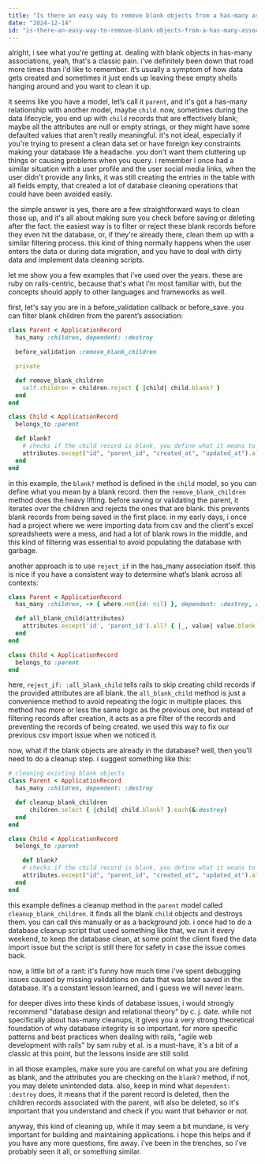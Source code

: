 ```yaml
---
title: "Is there an easy way to remove blank objects from a has-many association?"
date: "2024-12-14"
id: "is-there-an-easy-way-to-remove-blank-objects-from-a-has-many-association"
---
```


alright, i see what you're getting at. dealing with blank objects in has-many associations, yeah, that's a classic pain. i've definitely been down that road more times than i'd like to remember. it’s usually a symptom of how data gets created and sometimes it just ends up leaving these empty shells hanging around and you want to clean it up.

it seems like you have a model, let’s call it `parent`, and it's got a has-many relationship with another model, maybe `child`. now, sometimes during the data lifecycle, you end up with `child` records that are effectively blank; maybe all the attributes are null or empty strings, or they might have some defaulted values that aren't really meaningful. it's not ideal, especially if you're trying to present a clean data set or have foreign key constraints making your database life a headache. you don't want them cluttering up things or causing problems when you query. i remember i once had a similar situation with a user profile and the user social media links, when the user didn't provide any links, it was still creating the entries in the table with all fields empty, that created a lot of database cleaning operations that could have been avoided easily.

the simple answer is yes, there are a few straightforward ways to clean those up, and it's all about making sure you check before saving or deleting after the fact. the easiest way is to filter or reject these blank records before they even hit the database, or, if they're already there, clean them up with a similar filtering process. this kind of thing normally happens when the user enters the data or during data migration, and you have to deal with dirty data and implement data cleaning scripts.

let me show you a few examples that i’ve used over the years. these are ruby on rails-centric, because that's what i’m most familiar with, but the concepts should apply to other languages and frameworks as well.

first, let's say you are in a before_validation callback or before_save. you can filter blank children from the parent’s association:

```ruby
class Parent < ApplicationRecord
  has_many :children, dependent: :destroy

  before_validation :remove_blank_children

  private

  def remove_blank_children
    self.children = children.reject { |child| child.blank? }
  end
end

class Child < ApplicationRecord
  belongs_to :parent

  def blank?
    # checks if the child record is blank, you define what it means to be blank
    attributes.except("id", "parent_id", "created_at", "updated_at").all? { |_, value| value.blank? }
  end
end
```

in this example, the `blank?` method is defined in the `child` model, so you can define what you mean by a blank record. then the `remove_blank_children` method does the heavy lifting. before saving or validating the parent, it iterates over the children and rejects the ones that are blank. this prevents blank records from being saved in the first place. in my early days, i once had a project where we were importing data from csv and the client's excel spreadsheets were a mess, and had a lot of blank rows in the middle, and this kind of filtering was essential to avoid populating the database with garbage.

another approach is to use `reject_if` in the has_many association itself. this is nice if you have a consistent way to determine what’s blank across all contexts:

```ruby
class Parent < ApplicationRecord
  has_many :children, -> { where.not(id: nil) }, dependent: :destroy, reject_if: :all_blank_child

  def all_blank_child(attributes)
    attributes.except('id', 'parent_id').all? { |_, value| value.blank? }
  end
end

class Child < ApplicationRecord
  belongs_to :parent
end
```

here, `reject_if: :all_blank_child` tells rails to skip creating child records if the provided attributes are all blank. the `all_blank_child` method is just a convenience method to avoid repeating the logic in multiple places. this method has more or less the same logic as the previous one, but instead of filtering records after creation, it acts as a pre filter of the records and preventing the records of being created. we used this way to fix our previous csv import issue when we noticed it.

now, what if the blank objects are already in the database? well, then you'll need to do a cleanup step. i suggest something like this:

```ruby
# cleaning existing blank objects
class Parent < ApplicationRecord
  has_many :children, dependent: :destroy

  def cleanup_blank_children
      children.select { |child| child.blank? }.each(&:destroy)
  end
end

class Child < ApplicationRecord
  belongs_to :parent

    def blank?
    # checks if the child record is blank, you define what it means to be blank
    attributes.except("id", "parent_id", "created_at", "updated_at").all? { |_, value| value.blank? }
  end
end
```

this example defines a cleanup method in the `parent` model called `cleanup_blank_children`. it finds all the blank `child` objects and destroys them. you can call this manually or as a background job. i once had to do a database cleanup script that used something like that, we run it every weekend, to keep the database clean, at some point the client fixed the data import issue but the script is still there for safety in case the issue comes back.

now, a little bit of a rant: it's funny how much time i've spent debugging issues caused by missing validations on data that was later saved in the database. it's a constant lesson learned, and i guess we will never learn.

for deeper dives into these kinds of database issues, i would strongly recommend "database design and relational theory" by c. j. date. while not specifically about has-many cleanups, it gives you a very strong theoretical foundation of why database integrity is so important. for more specific patterns and best practices when dealing with rails, "agile web development with rails" by sam ruby et al. is a must-have, it's a bit of a classic at this point, but the lessons inside are still solid.

in all those examples, make sure you are careful on what you are defining as blank, and the attributes you are checking on the `blank?` method, if not, you may delete unintended data. also, keep in mind what `dependent: :destroy` does, it means that if the parent record is deleted, then the children records associated with the parent, will also be deleted, so it's important that you understand and check if you want that behavior or not.

anyway, this kind of cleaning up, while it may seem a bit mundane, is very important for building and maintaining applications. i hope this helps and if you have any more questions, fire away. i've been in the trenches, so i've probably seen it all, or something similar.
